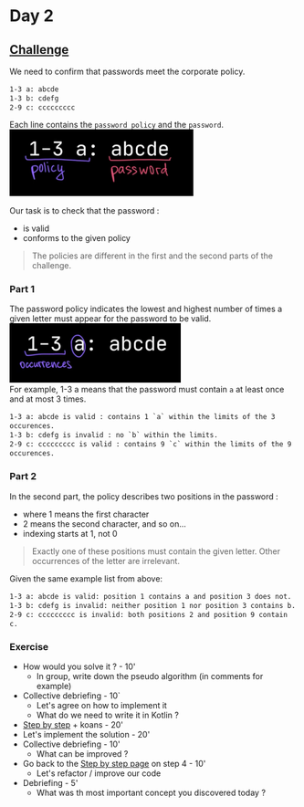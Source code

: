 # Day 2

## [Challenge](https://adventofcode.com/2020/day/2)

We need to confirm that passwords meet the corporate policy.

```text
1-3 a: abcde
1-3 b: cdefg
2-9 c: ccccccccc
```

Each line contains the `password policy` and the `password`.
![img.png](img/1.png)

Our task is to check that the password :

* is valid
* conforms to the given policy

> The policies are different in the first and the second parts of the challenge.

### Part 1

The password policy indicates the lowest and highest number of times a given letter must appear for the password to be
valid.  
![img.png](img/2.png)  
For example, 1-3 a means that the password must contain `a` at least once and at most 3 times.

```text
1-3 a: abcde is valid : contains 1 `a` within the limits of the 3 occurences.
1-3 b: cdefg is invalid : no `b` within the limits.
2-9 c: ccccccccc is valid : contains 9 `c` within the limits of the 9 occurences.
```

### Part 2

In the second part, the policy describes two positions in the password :

* where 1 means the first character
* 2 means the second character, and so on...
* indexing starts at 1, not 0

> Exactly one of these positions must contain the given letter. Other occurrences of the letter are irrelevant.

Given the same example list from above:

```text
1-3 a: abcde is valid: position 1 contains a and position 3 does not.
1-3 b: cdefg is invalid: neither position 1 nor position 3 contains b.
2-9 c: ccccccccc is invalid: both positions 2 and position 9 contain c.
```

### Exercise

* How would you solve it ? - 10'
    * In group, write down the pseudo algorithm (in comments for example)
* Collective debriefing - 10`
    * Let's agree on how to implement it
    * What do we need to write it in Kotlin ?
* [Step by step](solutions/step-by-step.md) + koans - 20'
* Let's implement the solution - 20'
* Collective debriefing - 10'
    * What can be improved ?
* Go back to the [Step by step page](solutions/step-by-step.md) on step 4 - 10'
    * Let's refactor / improve our code
* Debriefing - 5'
    * What was th most important concept you discovered today ?
